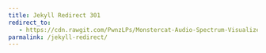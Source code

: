 ```yaml
---
title: Jekyll Redirect 301
redirect_to:
   - https://cdn.rawgit.com/PwnzLPs/Monstercat-Audio-Spectrum-Visualizer/master/index.html
parmalink: /jekyll-redirect/
---
```

